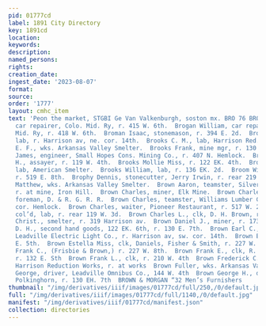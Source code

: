 ```yaml
---
pid: 01777cd
label: 1891 City Directory
key: 1891cd
location: 
keywords: 
description: 
named_persons: 
rights: 
creation_date: 
ingest_date: '2023-08-07'
format: 
source: 
order: '1777'
layout: cmhc_item
text: 'Peon the market, STGBI Ge Van Valkenburgh, soston mx. BRO 76 BRO  Brogan James,
  car repairer, Colo. Mid. Ry, r. 415 W. 6th.  Brogan William, car repairer, Colo.
  Mid. Ry, r. 418 W. 6th.  Broman Isaac, stonemason, r. 394 E. 2d.  Bronce Peter,
  lab, r. Harrison av, ne. cor. 14th.  Brooks C. M., lab, Harrison Red. Wks.  Brooks
  E. F., wks. Arkansas Valley Smelter.  Brooks Frank, mine mgr, r. 130 W. 9th.  Brooks
  James, engineer, Small Hopes Cons. Mining Co., r. 407 N. Hemlock.  Brooks Louis
  H., assayer, r. 119 W. 4th.  Brooks Mollie Miss, r. 122 EK. 4th.  Brooks P. R.,
  lab, American Smelter.  Brooks William, lab, r. 136 EK. 2d.  Broom William, miner,
  r. 519 E. 8th.  Brophy Dennis, stonecutter, Jerry Irwin, r. rear 219 W. 4th.  Brosick
  Matthew, wks. Arkansas Valley Smelter.  Brown Aaron, teamster, Silver Cord Mine,
  r. at mine, Iron Hill.  Brown Charles, miner, Elk Mine.  Brown Charles, section
  foreman, D. & R. G. R. R.  Brown Charles, teamster, Williams Lumber Co., r. 6th,
  cor. Hemlock.  Brown Charles, waiter, Pioneer Restaurant, r. 517 W. 2d.  Brown Charles,
  col’d, lab, r. rear 119 W. 3d.  Brown Charles L., clk, D. H. Brown, r. 130 E. 7th.  Brown
  Christ., smelter, r. 319 Harrison av.  Brown Daniel J., miner, r. 173 S. Hemlock,  Brown
  D. H., second hand goods, 122 EK. 6th, r. 130 E. 7th.  Brown Earl C., lamp trimmer,
  Leadville Electric Light Co., r. Harrison av, sw. cor. 14th.  Brown Ed., r. 411
  E. 5th.  Brown Estella Miss, clk, Daniels, Fisher & Smith, r. 227 W. 8th.  Brown
  Frank C., (Frisbie & Brown,) r. 227 W. 8th.  Brown Frank E., clk, R. L. Haughey,
  r. 132 E. Sth  Brown Frank L., clk, r. 210 W. 4th  Brown Frederick C., assayer,
  Harrison Reduction Works, r. at works  Brown Fuller, wks. Arkansas Valley Smelter  Brown
  George, driver, Leadville Omnibus Co., 144 W. 4th  Brown George H., driver, C. H.
  Polkinghorn, r. 130 EH. 7th  BROWN & MORGAN “32 Men’s Furnishers          '
thumbnail: "/img/derivatives/iiif/images/01777cd/full/250,/0/default.jpg"
full: "/img/derivatives/iiif/images/01777cd/full/1140,/0/default.jpg"
manifest: "/img/derivatives/iiif/01777cd/manifest.json"
collection: directories
---
```

